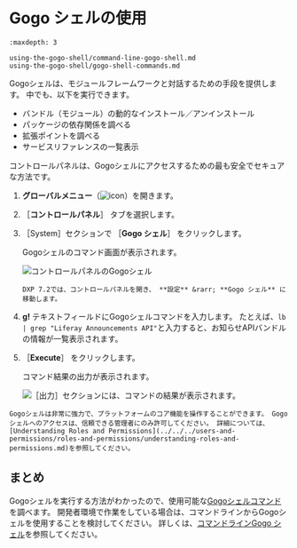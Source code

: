 # Gogo シェルの使用

```{toctree}
:maxdepth: 3

using-the-gogo-shell/command-line-gogo-shell.md
using-the-gogo-shell/gogo-shell-commands.md
```

Gogoシェルは、モジュールフレームワークと対話するための手段を提供します。 中でも、以下を実行できます。

* バンドル（モジュール）の動的なインストール／アンインストール
* パッケージの依存関係を調べる
* 拡張ポイントを調べる
* サービスリファレンスの一覧表示

コントロールパネルは、Gogoシェルにアクセスするための最も安全でセキュアな方法です。

1. **グローバルメニュー**（![icon](../../images/icon-applications-menu.png)）を開きます。

1. ［**コントロールパネル**］ タブを選択します。

1. ［System］セクションで ［**Gogo シェル**］ をクリックします。

   Gogoシェルのコマンド画面が表示されます。

   ![コントロールパネルのGogoシェル](./using-the-gogo-shell/images/02.png)

   ```{note}
   DXP 7.2では、コントロールパネルを開き、 **設定** &rarr; **Gogo シェル** に移動します。
   ```

1. **g!** テキストフィールドにGogoシェルコマンドを入力します。 たとえば、`lb | grep "Liferay Announcements API"`と入力すると、お知らせAPIバンドルの情報が一覧表示されます。

1. ［**Execute**］ をクリックします。

    コマンド結果の出力が表示されます。

    ![［出力］セクションには、コマンドの結果が表示されます。](./using-the-gogo-shell/images/03.png)

```{warning}
Gogoシェルは非常に強力で、プラットフォームのコア機能を操作することができます。 Gogoシェルへのアクセスは、信頼できる管理者にのみ許可してください。 詳細については、[Understanding Roles and Permissions](../../../users-and-permissions/roles-and-permissions/understanding-roles-and-permissions.md)を参照してください。
```

<a name="まとめ" />

## まとめ

Gogoシェルを実行する方法がわかったので、使用可能な[Gogoシェルコマンド](./using-the-gogo-shell/gogo-shell-commands.md)を調べます。 開発者環境で作業をしている場合は、コマンドラインからGogoシェルを使用することを検討してください。 詳しくは、[コマンドラインGogo シェル](./using-the-gogo-shell/command-line-gogo-shell.md)を参照してください。